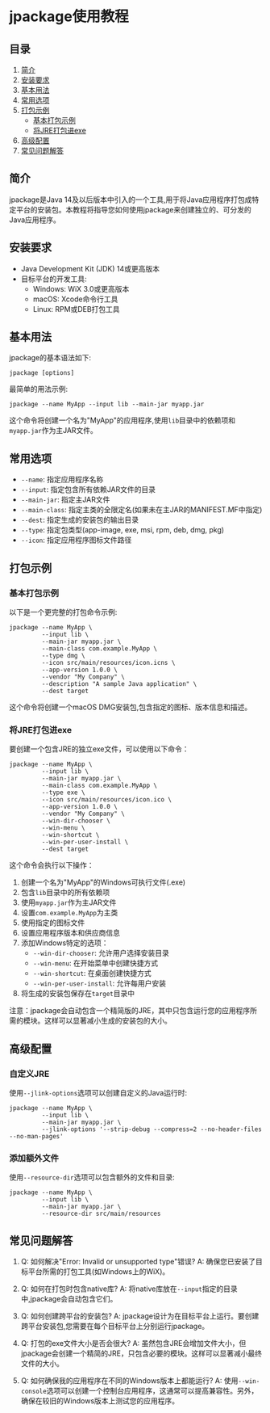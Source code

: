 # jpackage使用教程

## 目录
1. [简介](#简介)
2. [安装要求](#安装要求)
3. [基本用法](#基本用法)
4. [常用选项](#常用选项)
5. [打包示例](#打包示例)
   - [基本打包示例](#基本打包示例)
   - [将JRE打包进exe](#将jre打包进exe)
6. [高级配置](#高级配置)
7. [常见问题解答](#常见问题解答)

## 简介

jpackage是Java 14及以后版本中引入的一个工具,用于将Java应用程序打包成特定平台的安装包。本教程将指导您如何使用jpackage来创建独立的、可分发的Java应用程序。

## 安装要求

- Java Development Kit (JDK) 14或更高版本
- 目标平台的开发工具:
  - Windows: WiX 3.0或更高版本
  - macOS: Xcode命令行工具
  - Linux: RPM或DEB打包工具

## 基本用法

jpackage的基本语法如下:

```
jpackage [options]
```

最简单的用法示例:

```
jpackage --name MyApp --input lib --main-jar myapp.jar
```

这个命令将创建一个名为"MyApp"的应用程序,使用`lib`目录中的依赖项和`myapp.jar`作为主JAR文件。

## 常用选项

- `--name`: 指定应用程序名称
- `--input`: 指定包含所有依赖JAR文件的目录
- `--main-jar`: 指定主JAR文件
- `--main-class`: 指定主类的全限定名(如果未在主JAR的MANIFEST.MF中指定)
- `--dest`: 指定生成的安装包的输出目录
- `--type`: 指定包类型(app-image, exe, msi, rpm, deb, dmg, pkg)
- `--icon`: 指定应用程序图标文件路径

## 打包示例

### 基本打包示例

以下是一个更完整的打包命令示例:

```
jpackage --name MyApp \
         --input lib \
         --main-jar myapp.jar \
         --main-class com.example.MyApp \
         --type dmg \
         --icon src/main/resources/icon.icns \
         --app-version 1.0.0 \
         --vendor "My Company" \
         --description "A sample Java application" \
         --dest target
```

这个命令将创建一个macOS DMG安装包,包含指定的图标、版本信息和描述。

### 将JRE打包进exe

要创建一个包含JRE的独立exe文件，可以使用以下命令：

```
jpackage --name MyApp \
         --input lib \
         --main-jar myapp.jar \
         --main-class com.example.MyApp \
         --type exe \
         --icon src/main/resources/icon.ico \
         --app-version 1.0.0 \
         --vendor "My Company" \
         --win-dir-chooser \
         --win-menu \
         --win-shortcut \
         --win-per-user-install \
         --dest target
```

这个命令会执行以下操作：

1. 创建一个名为"MyApp"的Windows可执行文件(.exe)
2. 包含`lib`目录中的所有依赖项
3. 使用`myapp.jar`作为主JAR文件
4. 设置`com.example.MyApp`为主类
5. 使用指定的图标文件
6. 设置应用程序版本和供应商信息
7. 添加Windows特定的选项：
   - `--win-dir-chooser`: 允许用户选择安装目录
   - `--win-menu`: 在开始菜单中创建快捷方式
   - `--win-shortcut`: 在桌面创建快捷方式
   - `--win-per-user-install`: 允许每用户安装
8. 将生成的安装包保存在`target`目录中

注意：jpackage会自动包含一个精简版的JRE，其中只包含运行您的应用程序所需的模块。这样可以显著减小生成的安装包的大小。

## 高级配置

### 自定义JRE

使用`--jlink-options`选项可以创建自定义的Java运行时:

```
jpackage --name MyApp \
         --input lib \
         --main-jar myapp.jar \
         --jlink-options '--strip-debug --compress=2 --no-header-files --no-man-pages'
```

### 添加额外文件

使用`--resource-dir`选项可以包含额外的文件和目录:

```
jpackage --name MyApp \
         --input lib \
         --main-jar myapp.jar \
         --resource-dir src/main/resources
```

## 常见问题解答

1. Q: 如何解决"Error: Invalid or unsupported type"错误?
   A: 确保您已安装了目标平台所需的打包工具(如Windows上的WiX)。

2. Q: 如何在打包时包含native库?
   A: 将native库放在`--input`指定的目录中,jpackage会自动包含它们。

3. Q: 如何创建跨平台的安装包?
   A: jpackage设计为在目标平台上运行。要创建跨平台安装包,您需要在每个目标平台上分别运行jpackage。

4. Q: 打包的exe文件大小是否会很大?
   A: 虽然包含JRE会增加文件大小，但jpackage会创建一个精简的JRE，只包含必要的模块。这样可以显著减小最终文件的大小。

5. Q: 如何确保我的应用程序在不同的Windows版本上都能运行?
   A: 使用`--win-console`选项可以创建一个控制台应用程序，这通常可以提高兼容性。另外，确保在较旧的Windows版本上测试您的应用程序。
